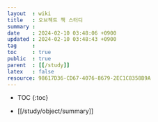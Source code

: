 ```yaml
---
layout  : wiki
title   : 오브젝트 책 스터디
summary : 
date    : 2024-02-10 03:48:06 +0900
updated : 2024-02-10 03:48:43 +0900
tag     : 
toc     : true
public  : true
parent  : [[/study]]
latex   : false
resource: 98617D36-CD67-4076-8679-2EC1C8358B9A
---
```

* TOC
{:toc}

- [[/study/object/summary]]
